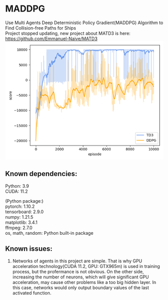 # MADDPG
Use Multi Agents Deep Deterministic Policy Gradient(MADDPG) Algorithm to Find Collision-free Paths for Ships  
Project stopped updating, new project about MATD3 is here: https://github.com/Emmanuel-Naive/MATD3  
![TD3v.s.DDPG](https://github.com/Emmanuel-Naive/MADDPG/blob/main/SavedResult/TD3v.s.DDPG.png)   
## Known dependencies: 
  Python: 3.9  
  CUDA: 11.2  
  
  (Python package:)  
  pytorch: 1.10.2  
  tensorboard: 2.9.0  
  numpy: 1.21.5  
  matplotlib: 3.4.1  
  ffmpeg: 2.7.0  
  os, math, random: Python built-in package

## Known issues:
  1. Networks of agents in this project are simple. That is why GPU acceleration technology(CUDA 11.2, GPU: GTX965m) is used in training process, but the profermance is not obvious. On the other side, increasing the number of neurons, which will give significant GPU acceleration, may cause other problems like a too big hidden layer. In this case, networks would only output boundary values of the last activated function.
